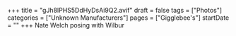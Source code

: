 +++
title = "gJh8lPHS5DdHyDsAi9Q2.avif"
draft = false
tags = ["Photos"]
categories = ["Unknown Manufacturers"]
pages = ["Gigglebee's"]
startDate = ""
+++
Nate Welch posing with Wilbur
